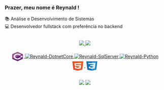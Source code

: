 ### Prazer, meu nome é Reynald !

📚 Análise e Desenvolvimento de Sistemas<br>
💻 Desenvolvedor fullstack com preferência no backend 

##

<div align="center">
  <a href="https://github.com/Reynald-Albuquerque-Costa">
  <img height="180em" src="https://github-readme-stats.vercel.app/api?username=Reynald-Albuquerque-Costa&show_icons=true&theme=dark&include_all_commits=true&count_private=true"/>
  <img height="180em" src="https://github-readme-stats.vercel.app/api/top-langs/?username=Reynald-Albuquerque-Costa&layout=compact&langs_count=7&theme=dark"/>
</div>

<div style="display: inline_block" align="center"><br>
  <img align="center" alt="Reynald-Csharp" height="30" width="40" src="https://raw.githubusercontent.com/devicons/devicon/master/icons/csharp/csharp-original.svg">
  <img align="center" alt="Reynald-DotnetCore" height="30" width="40" src="https://cdn.jsdelivr.net/gh/devicons/devicon/icons/dotnetcore/dotnetcore-original.svg">
  <img align="center" alt="Reynald-SqlServer" height="30" width="40" src="https://img.icons8.com/color/344/microsoft-sql-server.png">
  <img align="center" alt="Reynald-Python" height="30" width="40" src="https://cdn.jsdelivr.net/gh/devicons/devicon/icons/python/python-original.svg">
  <img align="center" alt="Reynald-Html" height="30" width="40" src="https://raw.githubusercontent.com/devicons/devicon/master/icons/html5/html5-original.svg">
  <img align="center" alt="Reynald-Css" height="30" width="40" src="https://raw.githubusercontent.com/devicons/devicon/master/icons/css3/css3-original.svg">
</div>

##
 
<div align="center"> 
  <a href = "mailto:reynaldalbuquerquecosta@gmail.com"><img src="https://img.shields.io/badge/-Gmail-%23333?style=for-the-badge&logo=gmail&logoColor=white" target="_blank"></a>
  <a href="https://www.linkedin.com/in/reynald-albuquerque-costa-821121225/" target="_blank"><img src="https://img.shields.io/badge/-LinkedIn-%230077B5?style=for-the-badge&logo=linkedin&logoColor=white" target="_blank"></a> 
</div>
